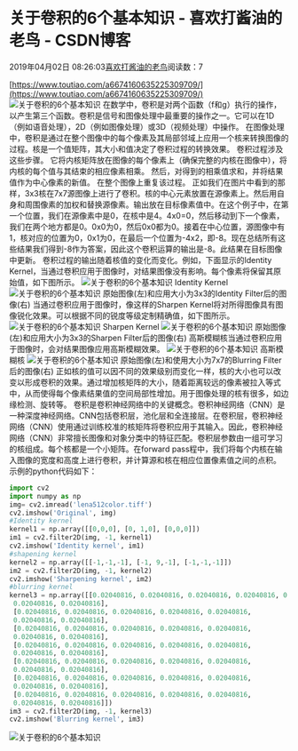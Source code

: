 
# 关于卷积的6个基本知识 - 喜欢打酱油的老鸟 - CSDN博客


2019年04月02日 08:26:03[喜欢打酱油的老鸟](https://me.csdn.net/weixin_42137700)阅读数：7


[https://www.toutiao.com/a6674160635225309709/](https://www.toutiao.com/a6674160635225309709/)
![关于卷积的6个基本知识](http://p3.pstatp.com/large/pgc-image/3b183d3caa674f81be89adc8d150a30a)
在数学中，卷积是对两个函数（f和g）执行的操作，以产生第三个函数。卷积是信号和图像处理中最重要的操作之一。它可以在1D（例如语音处理），2D（例如图像处理）或3D（视频处理）中操作。
在图像处理中，卷积是通过在整个图像中的每个像素及其局部邻域上应用一个核来转换图像的过程。核是一个值矩阵，其大小和值决定了卷积过程的转换效果。
卷积过程涉及这些步骤。
它将内核矩阵放在图像的每个像素上（确保完整的内核在图像中），将内核的每个值与其结束的相应像素相乘。
然后，对得到的相乘值求和，并将结果值作为中心像素的新值。
在整个图像上重复该过程。
正如我们在图片中看到的那样，3x3核在7x7源图像上进行了卷积。核的中心元素放置在源像素上。然后用自身和周围像素的加权和替换源像素。输出放在目标像素值中。在这个例子中，在第一个位置，我们在源像素中是0，在核中是4。4x0=0，然后移动到下一个像素，我们在两个地方都是0。0x0为0，然后0x0都为0。接着在中心位置，源图像中有1，核对应的位置为0，0x1为0，在最后一个位置为-4x2，即-8。现在总结所有这些结果我们得到-8作为答案，因此这个卷积运算的输出是-8。此结果在目标图像中更新。
卷积过程的输出随着核值的变化而变化。例如，下面显示的Identity Kernel，当通过卷积应用于图像时，对结果图像没有影响。每个像素将保留其原始值，如下图所示。
![关于卷积的6个基本知识](http://p9.pstatp.com/large/pgc-image/8e039ecb7938486ebdfd8f431b379b16)
Identity Kernel
![关于卷积的6个基本知识](http://p1.pstatp.com/large/pgc-image/57edf0d9a17b46859fb9699c258f0fd2)
原始图像(左)和应用大小为3x3的Identity Filter后的图像(右)
当通过卷积应用于图像时，像这样的Sharpen Kernel将对所得图像具有图像锐化效果。可以根据不同的锐度等级定制精确值，如下图所示。
![关于卷积的6个基本知识](http://p9.pstatp.com/large/pgc-image/a1793830ddd84f91aae87201200ee85c)
Sharpen Kernel
![关于卷积的6个基本知识](http://p1.pstatp.com/large/pgc-image/20270f81a38241c1a821a6115ac8cffa)
原始图像(左)和应用大小为3x3的Sharpen Filter后的图像(右)
高斯模糊核当通过卷积应用于图像时，会对结果图像应用高斯模糊效果。
![关于卷积的6个基本知识](http://p1.pstatp.com/large/pgc-image/5104f9b630824c36a0e9335d8acf5b48)
高斯模糊核
![关于卷积的6个基本知识](http://p1.pstatp.com/large/pgc-image/9e3e9b6e8ed5414fb39720c7bab3e27a)
原始图像(左)和使用大小为7x7的Blurring Filter后的图像(右)
正如核的值可以因不同的效果级别而变化一样，核的大小也可以改变以形成卷积的效果。通过增加核矩阵的大小，随着距离较远的像素被拉入等式中，从而使得每个像素结果值的空间局部性增加。用于图像处理的核有很多，如边缘检测、旋转等。
卷积是卷积神经网络中的关键概念。卷积神经网络（CNN）是一种深度神经网络。CNN包括卷积层，池化层和全连接层。在卷积层，卷积神经网络（CNN）使用通过训练校准的核矩阵将卷积应用于其输入。因此，卷积神经网络（CNN）非常擅长图像和对象分类中的特征匹配。卷积层参数由一组可学习的核组成。每个核都是一个小矩阵。在forward pass程中，我们将每个内核在输入图像的宽度和高度上进行卷积，并计算源和核在相应位置像素值之间的点积。
示例的python代码如下：
```python
import cv2
import numpy as np
img= cv2.imread('lena512color.tiff')
cv2.imshow('Original', img)
#Identity kernel
kernel1 = np.array([[0,0,0], [0, 1,0], [0,0,0]])
im1 = cv2.filter2D(img, -1, kernel1)
cv2.imshow('Identity kernel', im1)
#shapening kernel
kernel2 = np.array([[-1,-1,-1], [-1, 9,-1], [-1,-1,-1]])
im2 = cv2.filter2D(img, -1, kernel2)
cv2.imshow('Sharpening kernel', im2)
#blurring kernel
kernel3 = np.array([[0.02040816, 0.02040816, 0.02040816, 0.02040816, 0.02040816,
 0.02040816, 0.02040816],
 [0.02040816, 0.02040816, 0.02040816, 0.02040816, 0.02040816,
 0.02040816, 0.02040816],
 [0.02040816, 0.02040816, 0.02040816, 0.02040816, 0.02040816,
 0.02040816, 0.02040816],
 [0.02040816, 0.02040816, 0.02040816, 0.02040816, 0.02040816,
 0.02040816, 0.02040816],
 [0.02040816, 0.02040816, 0.02040816, 0.02040816, 0.02040816,
 0.02040816, 0.02040816],
 [0.02040816, 0.02040816, 0.02040816, 0.02040816, 0.02040816,
 0.02040816, 0.02040816],
 [0.02040816, 0.02040816, 0.02040816, 0.02040816, 0.02040816,
 0.02040816, 0.02040816]])
im3 = cv2.filter2D(img, -1, kernel3)
cv2.imshow('Blurring kernel', im3)
```
![关于卷积的6个基本知识](http://p3.pstatp.com/large/pgc-image/9cbb2f177ef7482c98c5ced847a47def)

